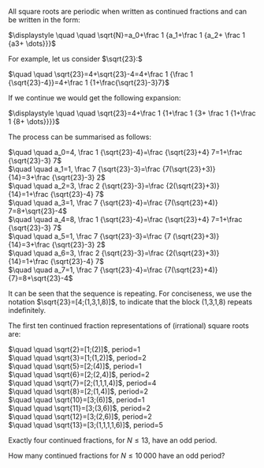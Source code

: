 All square roots are periodic when written as continued fractions and
can be written in the form:

$\displaystyle \quad \quad \sqrt{N}=a_0+\frac 1 {a_1+\frac 1 {a_2+ \frac 1 {a3+ \dots}}}$

For example, let us consider $\sqrt{23}:$

$\quad \quad \sqrt{23}=4+\sqrt{23}-4=4+\frac 1 {\frac 1 {\sqrt{23}-4}}=4+\frac 1 {1+\frac{\sqrt{23}-3}7}$

If we continue we would get the following expansion:

$\displaystyle \quad \quad \sqrt{23}=4+\frac 1 {1+\frac 1 {3+ \frac 1 {1+\frac 1 {8+ \dots}}}}$

The process can be summarised as follows:

$\quad \quad a_0=4, \frac 1 {\sqrt{23}-4}=\frac {\sqrt{23}+4} 7=1+\frac {\sqrt{23}-3} 7$  
$\quad \quad a_1=1, \frac 7 {\sqrt{23}-3}=\frac {7(\sqrt{23}+3)} {14}=3+\frac {\sqrt{23}-3} 2$  
$\quad \quad a_2=3, \frac 2 {\sqrt{23}-3}=\frac {2(\sqrt{23}+3)} {14}=1+\frac {\sqrt{23}-4} 7$  
$\quad \quad a_3=1, \frac 7 {\sqrt{23}-4}=\frac {7(\sqrt{23}+4)} 7=8+\sqrt{23}-4$  
$\quad \quad a_4=8, \frac 1 {\sqrt{23}-4}=\frac {\sqrt{23}+4} 7=1+\frac {\sqrt{23}-3} 7$  
$\quad \quad a_5=1, \frac 7 {\sqrt{23}-3}=\frac {7 (\sqrt{23}+3)} {14}=3+\frac {\sqrt{23}-3} 2$  
$\quad \quad a_6=3, \frac 2 {\sqrt{23}-3}=\frac {2(\sqrt{23}+3)} {14}=1+\frac {\sqrt{23}-4} 7$  
$\quad \quad a_7=1, \frac 7 {\sqrt{23}-4}=\frac {7(\sqrt{23}+4)} {7}=8+\sqrt{23}-4$  

It can be seen that the sequence is repeating. For conciseness, we use
the notation $\sqrt{23}=[4;(1,3,1,8)]$, to indicate that the block
(1,3,1,8) repeats indefinitely.

The first ten continued fraction representations of (irrational) square
roots are:

$\quad \quad \sqrt{2}=[1;(2)]$, period=$1$  
$\quad \quad \sqrt{3}=[1;(1,2)]$, period=$2$  
$\quad \quad \sqrt{5}=[2;(4)]$, period=$1$  
$\quad \quad \sqrt{6}=[2;(2,4)]$, period=$2$  
$\quad \quad \sqrt{7}=[2;(1,1,1,4)]$, period=$4$  
$\quad \quad \sqrt{8}=[2;(1,4)]$, period=$2$  
$\quad \quad \sqrt{10}=[3;(6)]$, period=$1$  
$\quad \quad \sqrt{11}=[3;(3,6)]$, period=$2$  
$\quad \quad \sqrt{12}=[3;(2,6)]$, period=$2$  
$\quad \quad \sqrt{13}=[3;(1,1,1,1,6)]$, period=$5$

Exactly four continued fractions, for $N \le 13$, have an odd period.

How many continued fractions for $N \le 10\,000$ have an odd period?
